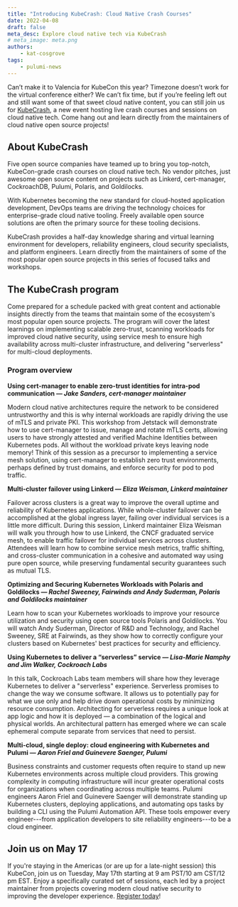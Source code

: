```yaml
---
title: "Introducing KubeCrash: Cloud Native Crash Courses"
date: 2022-04-08
draft: false
meta_desc: Explore cloud native tech via KubeCrash
# meta_image: meta.png
authors:
    - kat-cosgrove
tags:
    - pulumi-news
---
```


Can’t make it to Valencia for KubeCon this year? Timezone doesn’t work for the virtual conference either? We can’t fix time, but if you’re feeling left out and still want some of that sweet cloud native content, you can still join us for [KubeCrash](https://kubecrash.io/), a new event hosting live crash courses and sessions on cloud native tech. Come hang out and learn directly from the maintainers of cloud native open source projects!

## About KubeCrash

Five open source companies have teamed up to bring you top-notch, KubeCon-grade crash courses on cloud native tech. No vendor pitches, just awesome open source content on projects such as Linkerd, cert-manager, CockroachDB, Pulumi, Polaris, and Goldilocks.

With Kubernetes becoming the new standard for cloud-hosted application development, DevOps teams are driving the technology choices for enterprise-grade cloud native tooling. Freely available open source solutions are often the primary source for these tooling decisions.

KubeCrash provides a half-day knowledge sharing and virtual learning environment for developers, reliability engineers, cloud security specialists, and platform engineers. Learn directly from the maintainers of some of the most popular open source projects in this series of focused talks and workshops.

## The KubeCrash program

Come prepared for a schedule packed with great content and actionable insights directly from the teams that maintain some of the ecosystem's most popular open source projects. The program will cover the latest learnings on implementing scalable zero-trust, scanning workloads for improved cloud native security, using service mesh to ensure high availability across multi-cluster infrastructure, and delivering "serverless" for multi-cloud deployments.

### Program overview

**Using cert-manager to enable zero-trust identities for intra-pod communication — _Jake Sanders, cert-manager maintainer_**

Modern cloud native architectures require the network to be considered untrustworthy and this is why internal workloads are rapidly driving the use of mTLS and private PKI. This workshop from Jetstack will demonstrate how to use cert-manager to issue, manage and rotate mTLS certs, allowing users to have strongly attested and verified Machine Identities between Kubernetes pods. All without the workload private keys leaving node memory! Think of this session as a precursor to implementing a service mesh solution, using cert-manager to establish zero trust environments, perhaps defined by trust domains, and enforce security for pod to pod traffic.

**Multi-cluster failover using Linkerd — _Eliza Weisman, Linkerd maintainer_**

Failover across clusters is a great way to improve the overall uptime and reliability of Kubernetes applications. While whole-cluster failover can be accomplished at the global ingress layer, failing over individual services is a little more difficult. During this session, Linkerd maintainer Eliza Weisman will walk you through how to use Linkerd, the CNCF graduated service mesh, to enable traffic failover for individual services across clusters. Attendees will learn how to combine service mesh metrics, traffic shifting, and cross-cluster communication in a cohesive and automated way using pure open source, while preserving fundamental security guarantees such as mutual TLS.

**Optimizing and Securing Kubernetes Workloads with Polaris and Goldilocks —  _Rachel Sweeney, Fairwinds and Andy Suderman, Polaris and Goldilocks maintainer_**

Learn how to scan your Kubernetes workloads to improve your resource utilization and security using open source tools Polaris and Goldilocks. You will watch Andy Suderman, Director of R&D and Technology, and Rachel Sweeney, SRE at Fairwinds, as they show how to correctly configure your clusters based on Kubernetes' best practices for security and efficiency.

**Using Kubernetes to deliver a “serverless” service — _Lisa-Marie Namphy and Jim Walker, Cockroach Labs_**

In this talk, Cockroach Labs team members will share how they leverage Kubernetes to deliver a "serverless" experience. Serverless promises to change the way we consume software. It allows us to potentially pay for what we use only and help drive down operational costs by minimizing resource consumption. Architecting for serverless requires a unique look at app logic and how it is deployed — a combination of the logical and physical worlds. An architectural pattern has emerged where we can scale ephemeral compute separate from services that need to persist.

**Multi-cloud, single deploy: cloud engineering with Kubernetes and Pulumi — _Aaron Friel and Guinevere Saenger, Pulumi_**

Business constraints and customer requests often require to stand up new Kubernetes environments across multiple cloud providers. This growing complexity in computing infrastructure will incur greater operational costs for organizations when coordinating across multiple teams. Pulumi engineers Aaron Friel and Guinevere Saenger will demonstrate standing up Kubernetes clusters, deploying applications, and automating ops tasks by building a CLI using the Pulumi Automation API. These tools empower every engineer---from application developers to site reliability engineers---to be a cloud engineer.

## Join us on May 17

If you're staying in the Americas (or are up for a late-night session) this KubeCon, join us on Tuesday, May 17th starting at 9 am PST/10 am CST/12 pm EST. Enjoy a specifically curated set of sessions, each led by a project maintainer from projects covering modern cloud native security to improving the developer experience. [Register today](https://www.kubecrash.io/)!
